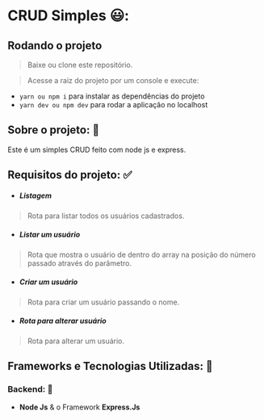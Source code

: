 # CRUD Simples 😃:

## Rodando o projeto

> Baixe ou clone este repositório.

> Acesse a raiz do projeto por um console e execute:

- `yarn ou npm i` para instalar as dependências do projeto
- `yarn dev ou npm dev` para rodar a aplicação no localhost

## Sobre o projeto: 📃

Este é um simples CRUD feito com node js e express.

## Requisitos do projeto: ✅

- ##### Listagem

> Rota para listar todos os usuários cadastrados.

- ##### Listar um usuário

> Rota que mostra o usuário de dentro do array na posição do número passado através do parâmetro.

- ##### Criar um usuário

> Rota para criar um usuário passando o nome.

- ##### Rota para alterar usuário

> Rota para alterar um usuário.

## Frameworks e Tecnologias Utilizadas: 🌌

### Backend: 💾

- <strong>Node Js</strong> & o Framework <strong>Express.Js</strong>